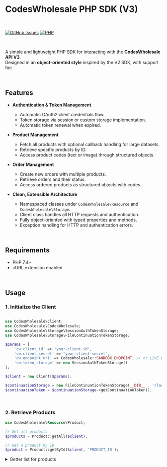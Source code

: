 # CodesWholesale PHP SDK (V3)

<br/>

[![GitHub Issues](https://img.shields.io/github/issues/proxene/CodesWholesale-PHP.svg?style=for-the-badge)](https://github.com/proxene/CodesWholesale-PHP/issues)
[![PHP](https://img.shields.io/badge/php-%23777BB4.svg?style=for-the-badge&logo=php&logoColor=white)](#)

<br/>

A simple and lightweight PHP SDK for interacting with the **CodesWholesale API V3**.  
Designed in an **object-oriented style** inspired by the V2 SDK, with support for:

<br/>

## Features

- **Authentication & Token Management**
  - Automatic OAuth2 client credentials flow.
  - Token storage via session or custom storage implementation.
  - Automatic token renewal when expired.

- **Product Management**
  - Fetch all products with optional callback handling for large datasets.
  - Retrieve specific products by ID.
  - Access product codes (text or image) through structured objects.

- **Order Management**
  - Create new orders with multiple products.
  - Retrieve orders and their status.
  - Access ordered products as structured objects with codes.

- **Clean, Extensible Architecture**
  - Namespaced classes under `CodesWholesale\Resource` and `CodesWholesale\Storage`.
  - Client class handles all HTTP requests and authentication.
  - Fully object-oriented with typed properties and methods.
  - Exception handling for HTTP and authentication errors.

<br/>

## Requirements

- PHP 7.4+
- cURL extension enabled

<br/>

## Usage

### 1. Initialize the Client

```php

use CodesWholesale\Client;
use CodesWholesale\CodesWholesale;
use CodesWholesale\Storage\SessionAuthTokenStorage;
use CodesWholesale\Storage\FileContinuationTokenStorage;

$params = [
    'cw.client_id' => 'your-client-id',
    'cw.client_secret' => 'your-client-secret',
    'cw.endpoint_uri' => CodesWholesale::SANDBOX_ENDPOINT, // or LIVE_ENDPOINT,
    'cw.token_storage' => new SessionAuthTokenStorage()
];

$client = new Client($params);

$continuationStorage = new FileContinuationTokenStorage(__DIR__ . '/last_token.txt');
$continuationToken = $continuationStorage->getContinuationToken();

```

<br/>

### 2. Retrieve Products

```php
use CodesWholesale\Resource\Product;

// Get all products
$products = Product::getAll($client);

// Get a product by ID
$product = Product::getById($client, 'PRODUCT_ID');
```

<details> <summary>Getter list for products</summary>
  
```php
  $product->getName();
  $product->getPrices();
  $product->getDefaultPrices();
  $product->getStock();
  $product->getPlatform();
  $product->getRegions();
```

</details>
